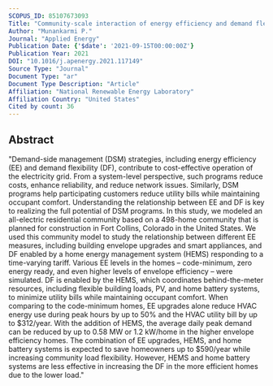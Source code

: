 ```yaml
---
SCOPUS_ID: 85107673093
Title: "Community-scale interaction of energy efficiency and demand flexibility in residential buildings"
Author: "Munankarmi P."
Journal: "Applied Energy"
Publication Date: {'$date': '2021-09-15T00:00:00Z'}
Publication Year: 2021
DOI: "10.1016/j.apenergy.2021.117149"
Source Type: "Journal"
Document Type: "ar"
Document Type Description: "Article"
Affiliation: "National Renewable Energy Laboratory"
Affiliation Country: "United States"
Cited by count: 36
---
```


## Abstract
"Demand-side management (DSM) strategies, including energy efficiency (EE) and demand flexibility (DF), contribute to cost-effective operation of the electricity grid. From a system-level perspective, such programs reduce costs, enhance reliability, and reduce network issues. Similarly, DSM programs help participating customers reduce utility bills while maintaining occupant comfort. Understanding the relationship between EE and DF is key to realizing the full potential of DSM programs. In this study, we modeled an all-electric residential community based on a 498-home community that is planned for construction in Fort Collins, Colorado in the United States. We used this community model to study the relationship between different EE measures, including building envelope upgrades and smart appliances, and DF enabled by a home energy management system (HEMS) responding to a time-varying tariff. Various EE levels in the homes – code-minimum, zero energy ready, and even higher levels of envelope efficiency – were simulated. DF is enabled by the HEMS, which coordinates behind-the-meter resources, including flexible building loads, PV, and home battery systems, to minimize utility bills while maintaining occupant comfort. When comparing to the code-minimum homes, EE upgrades alone reduce HVAC energy use during peak hours by up to 50% and the HVAC utility bill by up to $312/year. With the addition of HEMS, the average daily peak demand can be reduced by up to 0.58 MW or 1.2 kW/home in the higher envelope efficiency homes. The combination of EE upgrades, HEMS, and home battery systems is expected to save homeowners up to $590/year while increasing community load flexibility. However, HEMS and home battery systems are less effective in increasing the DF in the more efficient homes due to the lower load."
